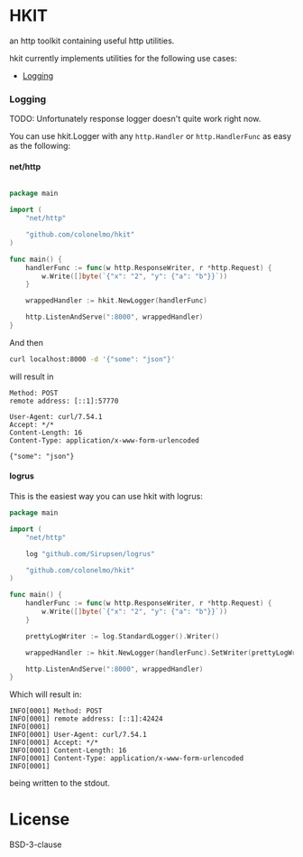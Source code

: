 # HKIT

an http toolkit containing useful http utilities.

hkit currently implements utilities for the following use cases:
- [Logging](#logging)

### <a name="logging"></a> Logging
TODO: Unfortunately response logger doesn't quite work right now.

You can use hkit.Logger with any `http.Handler` or `http.HandlerFunc` as easy as the following:
#### net/http
```go

package main

import (
	"net/http"

	"github.com/colonelmo/hkit"
)

func main() {
	handlerFunc := func(w http.ResponseWriter, r *http.Request) {
		w.Write([]byte(`{"x": "2", "y": {"a": "b"}}`))
	}

	wrappedHandler := hkit.NewLogger(handlerFunc)

	http.ListenAndServe(":8000", wrappedHandler)
}
```
And then
```bash
curl localhost:8000 -d '{"some": "json"}'
```

will result in
```
Method: POST
remote address: [::1]:57770

User-Agent: curl/7.54.1
Accept: */*
Content-Length: 16
Content-Type: application/x-www-form-urlencoded

{"some": "json"}
```

#### logrus
This is the easiest way you can use hkit with logrus:
```go
package main

import (
	"net/http"

	log "github.com/Sirupsen/logrus"

	"github.com/colonelmo/hkit"
)

func main() {
	handlerFunc := func(w http.ResponseWriter, r *http.Request) {
		w.Write([]byte(`{"x": "2", "y": {"a": "b"}}`))
	}

	prettyLogWriter := log.StandardLogger().Writer()

	wrappedHandler := hkit.NewLogger(handlerFunc).SetWriter(prettyLogWriter)

	http.ListenAndServe(":8000", wrappedHandler)
}
```

Which will result in:
```
INFO[0001] Method: POST
INFO[0001] remote address: [::1]:42424
INFO[0001]
INFO[0001] User-Agent: curl/7.54.1
INFO[0001] Accept: */*
INFO[0001] Content-Length: 16
INFO[0001] Content-Type: application/x-www-form-urlencoded
INFO[0001]
```

being written to the stdout.


# License

BSD-3-clause
